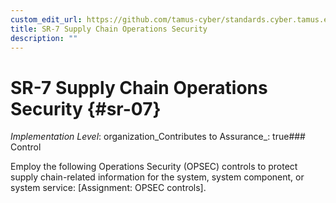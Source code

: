 ```yaml
---
custom_edit_url: https://github.com/tamus-cyber/standards.cyber.tamus.edu/tree/main/static/content/tamus.edu/TAMUS_profile.xml
title: SR-7 Supply Chain Operations Security
description: ""
---
```


# SR-7 Supply Chain Operations Security {#sr-07}

_Implementation Level_: organization_Contributes to Assurance_: true### Control

Employ the following Operations Security (OPSEC) controls to protect supply chain-related information for the system, system component, or system service: [Assignment: OPSEC controls].

